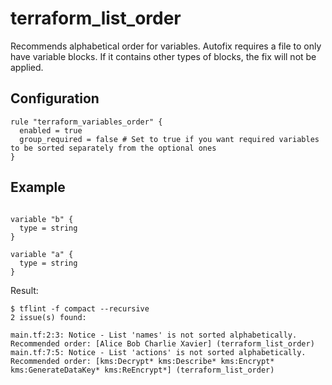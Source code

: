# terraform_list_order

Recommends alphabetical order for variables.
Autofix requires a file to only have variable blocks. If it contains other types of blocks, the fix will not be applied.

## Configuration

```hcl
rule "terraform_variables_order" {
  enabled = true
  group_required = false # Set to true if you want required variables to be sorted separately from the optional ones
}
```


## Example

```hcl

variable "b" {
  type = string
}

variable "a" {
  type = string
}

```

Result:
```
$ tflint -f compact --recursive
2 issue(s) found:

main.tf:2:3: Notice - List 'names' is not sorted alphabetically. Recommended order: [Alice Bob Charlie Xavier] (terraform_list_order)
main.tf:7:5: Notice - List 'actions' is not sorted alphabetically. Recommended order: [kms:Decrypt* kms:Describe* kms:Encrypt* kms:GenerateDataKey* kms:ReEncrypt*] (terraform_list_order)
```
